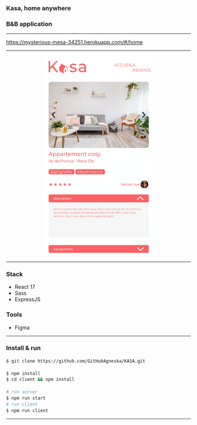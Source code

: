 ### Kasa, home anywhere
### B&B application
---

https://mysterious-mesa-34251.herokuapp.com/#/home

---
<p align="center">
    <img width="300px" src="./client/src/assets/screens/kasa_screen.png">
</p>

---
### Stack
- React 17
- Sass
- ExpressJS

### Tools
- Figma


---
### Install & run
```bash
$ git clone https://github.com/GitHubAgneska/KASA.git

$ npm install
$ cd client && npm install

# run server
$ npm run start
# run client
$ npm run client
```

---
